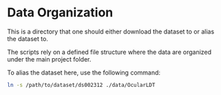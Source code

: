# Data Organization

This is a directory that one should either download the dataset to or alias the dataset to.

The scripts rely on a defined file structure where the data are organized under the main project folder.

To alias the dataset here, use the following command:

```bash
ln -s /path/to/dataset/ds002312 ./data/OcularLDT
```
